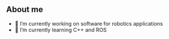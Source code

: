 ## About me

- 🔭 I’m currently working on software for robotics applications
- 🌱 I’m currently learning C++ and ROS

